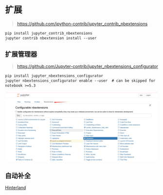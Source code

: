 # 扩展

> https://github.com/ipython-contrib/jupyter_contrib_nbextensions

```shell
pip install jupyter_contrib_nbextensions
jupyter contrib nbextension install --user
```

## 扩展管理器

> https://github.com/Jupyter-contrib/jupyter_nbextensions_configurator


```shell
pip install jupyter_nbextensions_configurator
jupyter nbextensions_configurator enable --user  # can be skipped for notebook >=5.3
```

![](./扩展管理器.png)

## 自动补全

[Hinterland](https://jupyter-contrib-nbextensions.readthedocs.io/en/latest/nbextensions/hinterland/README.html)









